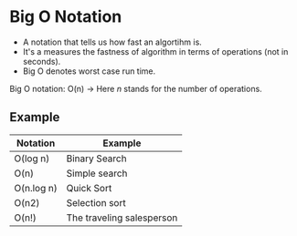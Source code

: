 #  Big O Notation

- A notation that tells us how fast an algortihm is.
- It's a measures the fastness of algorithm in terms of operations (not in seconds).
- Big O denotes worst case run time.

Big O notation: O(n) -> Here _n_ stands for the number of  operations.

## Example

| Notation   | Example                   |
| ---------- | ------------------------- |
| O(log n)   | Binary Search             |
| O(n)       | Simple search             |
| O(n.log n) | Quick Sort                |
| O(n2)      | Selection sort            |
| O(n!)      | The traveling salesperson |
